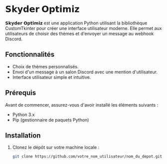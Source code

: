 # 𝗦𝗸𝘆𝗱𝗲𝗿 𝗢𝗽𝘁𝗶𝗺𝗶𝘇

𝗦𝗸𝘆𝗱𝗲𝗿 𝗢𝗽𝘁𝗶𝗺𝗶𝘇 est une application Python utilisant la bibliothèque CustomTkinter pour créer une interface utilisateur moderne. Elle permet aux utilisateurs de choisir des thèmes et d'envoyer un message au webhook Discord.

## Fonctionnalités

- Choix de thèmes personnalisés.
- Envoi d'un message à un salon Discord avec une mention d'utilisateur.
- Interface utilisateur simple et intuitive.

## Prérequis

Avant de commencer, assurez-vous d'avoir installé les éléments suivants :

- Python 3.x
- Pip (gestionnaire de paquets Python)

## Installation

1. Clonez le dépôt sur votre machine locale :

   ```bash
   git clone https://github.com/votre_nom_utilisateur/nom_du_depot.git
